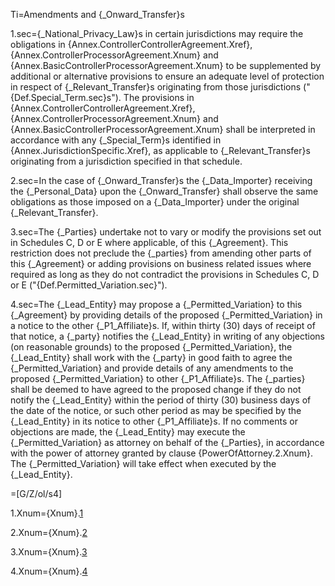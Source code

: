
Ti=Amendments and {_Onward_Transfer}s

1.sec={_National_Privacy_Law}s in certain jurisdictions may require the obligations in {Annex.ControllerControllerAgreement.Xref}, {Annex.ControllerProcessorAgreement.Xnum} and {Annex.BasicControllerProcessorAgreement.Xnum} to be supplemented by additional or alternative provisions to ensure an adequate level of protection in respect of {_Relevant_Transfer}s originating from those jurisdictions ("{Def.Special_Term.sec}s"). The provisions in {Annex.ControllerControllerAgreement.Xref}, {Annex.ControllerProcessorAgreement.Xnum} and {Annex.BasicControllerProcessorAgreement.Xnum} shall be interpreted in accordance with any {_Special_Term}s identified in {Annex.JurisdictionSpecific.Xref}, as applicable to {_Relevant_Transfer}s originating from a jurisdiction specified in that schedule. 

2.sec=In the case of {_Onward_Transfer}s the {_Data_Importer} receiving the {_Personal_Data} upon the {_Onward_Transfer} shall observe the same obligations as those imposed on a {_Data_Importer} under the original {_Relevant_Transfer}.

3.sec=The {_Parties} undertake not to vary or modify the provisions set out in Schedules C, D or E where applicable, of this {_Agreement}. This restriction does not preclude the {_parties} from amending other parts of this {_Agreement} or adding provisions on business related issues where required as long as they do not contradict the provisions in Schedules C, D or E ("{Def.Permitted_Variation.sec}"). 

4.sec=The {_Lead_Entity} may propose a {_Permitted_Variation} to this {_Agreement} by providing details of the proposed {_Permitted_Variation} in a notice to the other {_P1_Affiliate}s. If, within thirty (30) days of receipt of that notice, a {_party} notifies the {_Lead_Entity} in writing of any objections (on reasonable grounds) to the proposed {_Permitted_Variation}, the {_Lead_Entity} shall work with the {_party} in good faith to agree the {_Permitted_Variation} and provide details of any amendments to the proposed {_Permitted_Variation} to other {_P1_Affiliate}s. The {_parties} shall be deemed to have agreed to the proposed change if they do not notify the {_Lead_Entity} within the period of thirty (30) business days of the date of the notice, or such other period as may be specified by the {_Lead_Entity} in its notice to other {_P1_Affiliate}s. If no comments or objections are made, the {_Lead_Entity} may execute the {_Permitted_Variation} as attorney on behalf of the {_Parties}, in accordance with the power of attorney granted by clause {PowerOfAttorney.2.Xnum}. The {_Permitted_Variation} will take effect when executed by the {_Lead_Entity}.

=[G/Z/ol/s4]

1.Xnum={Xnum}.<a href='#Onward.1.sec' class='xref'>1</a>

2.Xnum={Xnum}.<a href='#Onward.2.sec' class='xref'>2</a>

3.Xnum={Xnum}.<a href='#Onward.3.sec' class='xref'>3</a>

4.Xnum={Xnum}.<a href='#Onward.4.sec' class='xref'>4</a>

